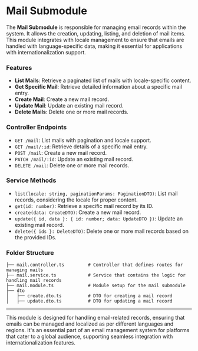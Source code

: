 # Mail Submodule

The **Mail Submodule** is responsible for managing email records within the system. It allows the creation, updating, listing, and deletion of mail items. This module integrates with locale management to ensure that emails are handled with language-specific data, making it essential for applications with internationalization support.

### Features

- **List Mails**: Retrieve a paginated list of mails with locale-specific content.
- **Get Specific Mail**: Retrieve detailed information about a specific mail entry.
- **Create Mail**: Create a new mail record.
- **Update Mail**: Update an existing mail record.
- **Delete Mails**: Delete one or more mail records.

### Controller Endpoints

- `GET /mail`: List mails with pagination and locale support.
- `GET /mail/:id`: Retrieve details of a specific mail entry.
- `POST /mail`: Create a new mail record.
- `PATCH /mail/:id`: Update an existing mail record.
- `DELETE /mail`: Delete one or more mail records.

### Service Methods

- `list(locale: string, paginationParams: PaginationDTO)`: List mail records, considering the locale for proper content.
- `get(id: number)`: Retrieve a specific mail record by its ID.
- `create(data: CreateDTO)`: Create a new mail record.
- `update({ id, data }: { id: number; data: UpdateDTO })`: Update an existing mail record.
- `delete({ ids }: DeleteDTO)`: Delete one or more mail records based on the provided IDs.

### Folder Structure

```plaintext
├── mail.controller.ts         # Controller that defines routes for managing mails
├── mail.service.ts            # Service that contains the logic for handling mail records
├── mail.module.ts             # Module setup for the mail submodule
├── dto
│   ├── create.dto.ts          # DTO for creating a mail record
│   ├── update.dto.ts          # DTO for updating a mail record
```

---

This module is designed for handling email-related records, ensuring that emails can be managed and localized as per different languages and regions. It's an essential part of an email management system for platforms that cater to a global audience, supporting seamless integration with internationalization features.
